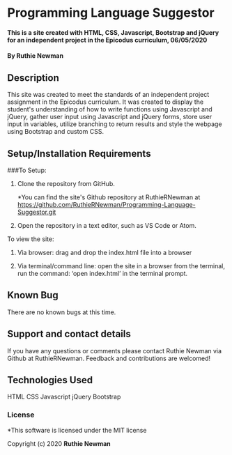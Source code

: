# Programming Language Suggestor

#### This is a site created with HTML, CSS, Javascript, Bootstrap and jQuery for an independent project in the Epicodus curriculum, 06/05/2020

#### By **Ruthie Newman**

## Description

This site was created to meet the standards of an independent project assignment in the Epicodus curriculum. It was created to display the student's understanding of how to write functions using Javascript and jQuery, gather user input using Javascript and jQuery forms, store user input in variables, utilize branching to return results and style the webpage using Bootstrap and custom CSS.   

## Setup/Installation Requirements

###To Setup:

  1. Clone the repository from GitHub. 

      *You can find the site's Github repository at RuthieRNewman at https://github.com/RuthieRNewman/Programming-Language-Suggestor.git

  2. Open the repository in a text editor, such as VS Code or Atom. 

To view the site:

  1. Via browser: drag and drop the index.html file into a browser

  2. Via terminal/command line: open the site in a browser from the terminal, run the command: ‘open index.html’ in the terminal prompt. 

## Known Bug

There are no known bugs at this time. 

## Support and contact details

If you have any questions or comments please contact Ruthie Newman via Github at RuthieRNewman. 
Feedback and contributions are welcomed!

## Technologies Used

HTML
CSS
Javascript
jQuery
Bootstrap

### License

*This software is licensed under the MIT license

Copyright (c) 2020 **Ruthie Newman**
